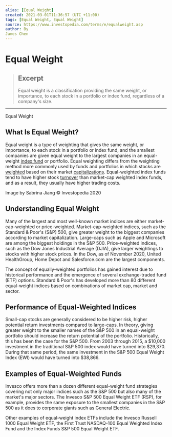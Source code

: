 ```yaml
---
alias: [Equal Weight]
created: 2021-03-01T11:36:57 (UTC +11:00)
tags: [Equal Weight, Equal Weight]
source: https://www.investopedia.com/terms/e/equalweight.asp
author: By
James Chen
---
```


# Equal Weight

> ## Excerpt
> Equal weight is a classification providing the same weight, or importance, to each stock in a portfolio or index fund, regardless of a company's size.

---

Equal Weight
## What Is Equal Weight?

Equal weight is a type of weighting that gives the same weight, or importance, to each stock in a portfolio or index fund, and the smallest companies are given equal weight to the largest companies in an equal-weight [index fund](https://www.investopedia.com/terms/i/indexfund.asp) or portfolio. Equal weighting differs from the weighting method more commonly used by funds and portfolios in which stocks are [weighted](https://www.investopedia.com/terms/w/weighted.asp) based on their market [capitalizations](https://www.investopedia.com/terms/c/capitalization.asp). Equal-weighted index funds tend to have higher stock [turnover](https://www.investopedia.com/terms/t/turnover.asp) than market-cap weighted index funds, and as a result, they usually have higher trading costs.

Image by Sabrina Jiang © Investopedia 2020

## Understanding Equal Weight

Many of the largest and most well-known market indices are either market-cap-weighted or price-weighted. Market-cap-weighted indices, such as the Standard & Poor's (S&P) 500, give greater weight to the biggest companies according to market capitalization. Large-caps such as Apple and Microsoft are among the biggest holdings in the S&P 500. Price-weighted indices, such as the Dow Jones Industrial Average (DJIA), give larger weightings to stocks with higher stock prices. In the Dow, as of November 2020, United HealthGroup, Home Depot and Salesforce.com are the largest components.

The concept of equally-weighted portfolios has gained interest due to historical performance and the emergence of several exchange-traded fund (ETF) options. Standard & Poor's has developed more than 80 different equal-weight indices based on combinations of market cap, market and sector.

## Performance of Equal-Weighted Indices

Small-cap stocks are generally considered to be higher risk, higher potential return investments compared to large-caps. In theory, giving greater weight to the smaller names of the S&P 500 in an equal-weight portfolio should increase the return potential of the portfolio. Historically, this has been the case for the S&P 500. From 2003 through 2015, a $10,000 investment in the traditional S&P 500 index would have turned into $29,370. During that same period, the same investment in the S&P 500 Equal Weight Index (EWI) would have turned into $38,866.

## Examples of Equal-Weighted Funds

Invesco offers more than a dozen different equal-weight fund strategies covering not only major indices such as the S&P 500 but also many of the market's major sectors. The Invesco S&P 500 Equal Weight ETF (RSP), for example, provides the same exposure to the smallest companies in the S&P 500 as it does to corporate giants such as General Electric.

Other examples of equal-weight index ETFs include the Invesco Russell 1000 Equal Weight ETF, the First Trust NASDAQ-100 Equal Weighted Index Fund and the Index Funds S&P 500 Equal Weight ETF.
